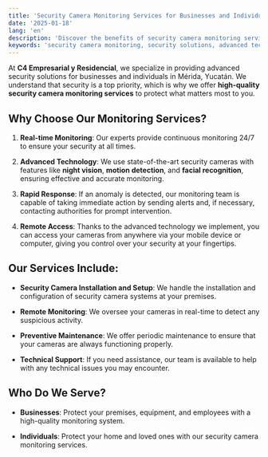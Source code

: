```yaml
---
title: 'Security Camera Monitoring Services for Businesses and Individuals'
date: '2025-01-18'
lang: 'en'
description: 'Discover the benefits of security camera monitoring services for businesses and individuals, and how C4 Empresarial y Residencial can help protect what matters.'
keywords: 'security camera monitoring, security solutions, advanced technology, real-time monitoring, remote access, technical support, preventive maintenance'
---
```


At **C4 Empresarial y Residencial**, we specialize in providing advanced security solutions for businesses and individuals in Mérida, Yucatán. We understand that security is a top priority, which is why we offer **high-quality security camera monitoring services** to protect what matters most to you.

## Why Choose Our Monitoring Services?

1. **Real-time Monitoring**: Our experts provide continuous monitoring 24/7 to ensure your security at all times.
   
2. **Advanced Technology**: We use state-of-the-art security cameras with features like **night vision**, **motion detection**, and **facial recognition**, ensuring effective and accurate monitoring.
   
3. **Rapid Response**: If an anomaly is detected, our monitoring team is capable of taking immediate action by sending alerts and, if necessary, contacting authorities for prompt intervention.

4. **Remote Access**: Thanks to the advanced technology we implement, you can access your cameras from anywhere via your mobile device or computer, giving you control over your security at your fingertips.

## Our Services Include:

- **Security Camera Installation and Setup**: We handle the installation and configuration of security camera systems at your premises.
  
- **Remote Monitoring**: We oversee your cameras in real-time to detect any suspicious activity.
  
- **Preventive Maintenance**: We offer periodic maintenance to ensure that your cameras are always functioning properly.
  
- **Technical Support**: If you need assistance, our team is available to help with any technical issues you may encounter.

## Who Do We Serve?

- **Businesses**: Protect your premises, equipment, and employees with a high-quality monitoring system.
  
- **Individuals**: Protect your home and loved ones with our security camera monitoring services.
